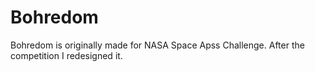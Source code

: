 # Bohredom

Bohredom is originally made for NASA Space Apss Challenge. After the competition I redesigned it.